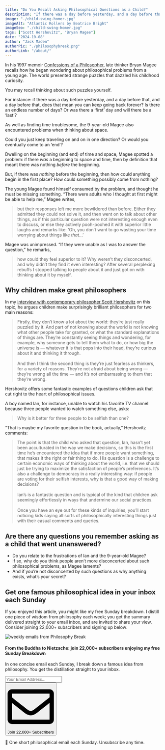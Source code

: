 ```yaml
---
title: "Do You Recall Asking Philosophical Questions as a Child?"
description: "If there was a day before yesterday, and a day before that, and a day before that, does that mean you can keep going back forever?"
image: "./child-swing-homer.jpg"
imageAlt: "Atlantic Rollers by Beatrice Bright"
imageSeo: "./child-swing-homer.jpg"
tags: ["Scott Hershovitz", "Bryan Magee"]
date: "2024-10-08"
author: "Jack Maden"
authorPic: "./philosophybreak.png"
authorLink: "/about/"
---
```


<span class="big-letter">I</span>n his 1997 memoir <a target="_blank" rel="noopener noreferrer sponsored" href="https://amzn.to/47QG0Y8">Confessions of a Philosopher</a>, late thinker Bryan Magee recalls how he began wondering about philosophical problems from a young age. The world presented strange puzzles that dazzled his childhood curiosity.

You may recall thinking about such puzzles yourself.

For instance: if there was a day before yesterday, and a day before that, and a day before that, does that mean you can keep going back forever? Is there an endless number of days? Or was there a ‘first’ day and will there be a ‘last’?

As well as finding time troublesome, the 9-year-old Magee also encountered problems when thinking about space.

Could you just keep traveling on and on in one direction? Or would you eventually come to an ‘end’?

Dwelling on the beginning (and end) of time and space, Magee spotted a problem: if there _was_ a beginning to space and time, then by definition that meant there was nothing _before_ the beginning.

But, if there was _nothing_ before the beginning, then how could anything begin in the first place? How could something possibly come from nothing?

The young Magee found himself consumed by the problem, and thought he must be missing something.
“There were adults who I thought at first might be able to help me,” Magee writes,

>but their responses left me more bewildered than before. Either they admitted they could not solve it, and then went on to talk about other things, as if this particular question were not interesting enough even to discuss, or else they actively pooh-poohed it with superior little laughs and remarks like: ‘Oh, you don’t want to go wasting your time worrying about things like _that_...’

Magee was unimpressed. “If they were unable as I was to answer the question,” he remarks,

>how could they feel superior to it? Why weren’t they disconcerted, and why didn’t they find it even interesting? After several perplexing rebuffs I stopped talking to people about it and just got on with thinking about it by myself.

## Why children make great philosophers

<span class="big-letter">I</span>n my [interview with contemporary philosopher Scott Hershovitz](/articles/why-children-make-great-philosophers-interview-with-scott-hershovitz/) on this topic, he argues children make surprisingly brilliant philosophers for two main reasons:

>Firstly, they don’t know a lot about the world: they’re just really puzzled by it. And part of not knowing about the world is not knowing what other people take for granted, or what the standard explanations of things are. They’re constantly seeing things and wondering, for example, why someone gets to tell them what to do, or how big the universe is — whatever it is that pops into their head, they’re curious about it and thinking it through.<br><br>And then I think the second thing is they’re just fearless as thinkers, for a variety of reasons. They’re not afraid about being wrong — they’re wrong all the time — and it’s not embarrassing to them that they’re wrong.

Hershovitz offers some fantastic examples of questions children ask that cut right to the heart of philosophical issues. 


A boy named Ian, for instance, unable to watch his favorite TV channel because three people wanted to watch something else, asks:

>Why is it better for three people to be selfish than one?

“That is maybe my favorite question in the book, actually,” Hershovitz comments:

>The point is that the child who asked that question, Ian, hasn’t yet been acculturated in the way we make decisions, so this is the first time he’s encountered the idea that if more people want something, that makes it the right or fair thing to do. His question is a challenge to certain economic ways of thinking about the world, i.e. that we should just be trying to maximize the satisfaction of people’s preferences. It’s also a challenge to democracy in a really interesting way: if people are voting for their selfish interests, why is that a good way of making decisions?<br><br>Ian’s is a fantastic question and is typical of the kind that children ask seemingly effortlessly in ways that undermine our social practices.<br><br>Once you have an eye out for these kinds of inquiries, you’ll start noticing kids saying all sorts of philosophically interesting things just with their casual comments and queries.

## ​Are there any questions you remember asking as a child that went unanswered?

- Do you relate to the frustrations of Ian and the 9-year-old Magee?
- If so, why do you think people aren’t more disconcerted about such philosophical problems, as Magee laments?
- And if you’re not disconcerted by such questions as why anything exists, what’s your secret?

## Get one famous philosophical idea in your inbox each Sunday

<span class="big-letter">I</span>f you enjoyed this article, you might like my free Sunday breakdown. I distill one piece of wisdom from philosophy each week; you get the summary delivered straight to your email inbox, and are invited to share your view. Consider joining 22,000+ subscribers and signing up below:

<!--big subscribe-->
<div class="course-promo darkradial-background subscribe text-center">
    <img src="/static/6313d50bc32799a6c869239128784c7b/e7f7a/weekly-break.webp" alt="weekly emails from Philosophy Break">
    <h4>From the Buddha to Nietzsche: join 22,000+ subscribers enjoying my free Sunday Breakdown</h4>
    <p class="small-grey-font no-mar-bottom">In one concise email each Sunday, I break down a famous idea from philosophy. You get the distillation straight to your inbox.</p>
    <div class="small-pad-top">
        <form action="https://app.convertkit.com/forms/5812400/subscriptions" method="post" data-sv-form="5812400" data-uid="be0e52d3c0" data-format="inline" data-version="6" data-options="{&quot;settings&quot;:{&quot;after_subscribe&quot;:{&quot;action&quot;:&quot;message&quot;,&quot;success_message&quot;:&quot;Thank you, philosopher! Your welcome email will land in your inbox shortly.&quot;,&quot;redirect_url&quot;:&quot;https://philosophybreak.com/thank-you/&quot;},&quot;analytics&quot;:{&quot;google&quot;:null,&quot;fathom&quot;:null,&quot;facebook&quot;:null,&quot;segment&quot;:null,&quot;pinterest&quot;:null,&quot;sparkloop&quot;:null,&quot;googletagmanager&quot;:null},&quot;modal&quot;:{&quot;trigger&quot;:&quot;timer&quot;,&quot;scroll_percentage&quot;:null,&quot;timer&quot;:5,&quot;devices&quot;:&quot;all&quot;,&quot;show_once_every&quot;:15},&quot;powered_by&quot;:{&quot;show&quot;:false,&quot;url&quot;:&quot;https://convertkit.com/features/forms?utm_campaign=poweredby&amp;utm_content=form&amp;utm_medium=referral&amp;utm_source=dynamic&quot;},&quot;recaptcha&quot;:{&quot;enabled&quot;:false},&quot;return_visitor&quot;:{&quot;action&quot;:&quot;show&quot;,&quot;custom_content&quot;:&quot;&quot;},&quot;slide_in&quot;:{&quot;display_in&quot;:&quot;bottom_right&quot;,&quot;trigger&quot;:&quot;timer&quot;,&quot;scroll_percentage&quot;:null,&quot;timer&quot;:5,&quot;devices&quot;:&quot;all&quot;,&quot;show_once_every&quot;:15},&quot;sticky_bar&quot;:{&quot;display_in&quot;:&quot;top&quot;,&quot;trigger&quot;:&quot;timer&quot;,&quot;scroll_percentage&quot;:null,&quot;timer&quot;:5,&quot;devices&quot;:&quot;all&quot;,&quot;show_once_every&quot;:15}},&quot;version&quot;:&quot;6&quot;}" min-width="400 500 600 700 800">
        <div data-style="clean"><ul data-element="errors" data-group="alert"></ul><div data-element="fields" data-stacked="false">
            <div>
                <input name="email_address" aria-label="Your Email Address..." placeholder="Your Email Address..." required type="email" />
            </div>
            <button class="button primary" type="submit" data-element="submit"><div><div></div><div></div><div></div></div><span><svg xmlns="http://www.w3.org/2000/svg" viewBox="0 0 512 512"><path d="M464 64H48C21.49 64 0 85.49 0 112v288c0 26.51 21.49 48 48 48h416c26.51 0 48-21.49 48-48V112c0-26.51-21.49-48-48-48zm0 48v40.805c-22.422 18.259-58.168 46.651-134.587 106.49-16.841 13.247-50.201 45.072-73.413 44.701-23.208.375-56.579-31.459-73.413-44.701C106.18 199.465 70.425 171.067 48 152.805V112h416zM48 400V214.398c22.914 18.251 55.409 43.862 104.938 82.646 21.857 17.205 60.134 55.186 103.062 54.955 42.717.231 80.509-37.199 103.053-54.947 49.528-38.783 82.032-64.401 104.947-82.653V400H48z"/></svg>Join 22,000+ Subscribers</span></button>
            </div>
            </div>
        </form>
        <p class="tiny-mar-top no-mar-bottom review-font">💭 One short philosophical email each Sunday. Unsubscribe any time.</p>
    </div>
</div>
</div>